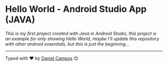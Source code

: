 # Hello World - Android Studio App (JAVA)

_This is my first project created with Java in Android Studio, this project is an example for only showing Hello World, maybe I'll update this repository with other android essentials,
but this is just the beginning..._

---
Typed with ❤️ by [Daniel Campos](https://github.com/giusniyyel) 😊
